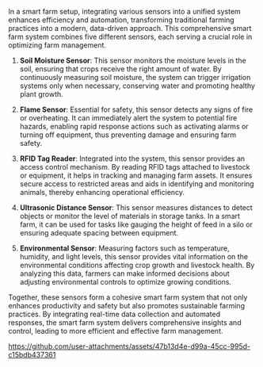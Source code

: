 In a smart farm setup, integrating various sensors into a unified system enhances efficiency and automation, transforming traditional farming practices into a modern, data-driven approach. This comprehensive smart farm system combines five different sensors, each serving a crucial role in optimizing farm management.

1. **Soil Moisture Sensor**: This sensor monitors the moisture levels in the soil, ensuring that crops receive the right amount of water. By continuously measuring soil moisture, the system can trigger irrigation systems only when necessary, conserving water and promoting healthy plant growth.

2. **Flame Sensor**: Essential for safety, this sensor detects any signs of fire or overheating. It can immediately alert the system to potential fire hazards, enabling rapid response actions such as activating alarms or turning off equipment, thus preventing damage and ensuring farm safety.

3. **RFID Tag Reader**: Integrated into the system, this sensor provides an access control mechanism. By reading RFID tags attached to livestock or equipment, it helps in tracking and managing farm assets. It ensures secure access to restricted areas and aids in identifying and monitoring animals, thereby enhancing operational efficiency.

4. **Ultrasonic Distance Sensor**: This sensor measures distances to detect objects or monitor the level of materials in storage tanks. In a smart farm, it can be used for tasks like gauging the height of feed in a silo or ensuring adequate spacing between equipment.

5. **Environmental Sensor**: Measuring factors such as temperature, humidity, and light levels, this sensor provides vital information on the environmental conditions affecting crop growth and livestock health. By analyzing this data, farmers can make informed decisions about adjusting environmental controls to optimize growing conditions.

Together, these sensors form a cohesive smart farm system that not only enhances productivity and safety but also promotes sustainable farming practices. By integrating real-time data collection and automated responses, the smart farm system delivers comprehensive insights and control, leading to more efficient and effective farm management.


https://github.com/user-attachments/assets/47b13d4e-d99a-45cc-995d-c15bdb437361

